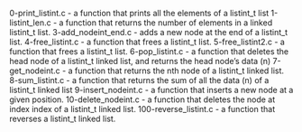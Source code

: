 0-print_listint.c -  a function that prints all the elements of a listint_t list
1-listint_len.c - a function that returns the number of elements in a linked listint_t list.
3-add_nodeint_end.c - adds a new node at the end of a listint_t list.
4-free_listint.c - a function that frees a listint_t list.
5-free_listint2.c  - a function that frees a listint_t list.
6-pop_listint.c - a function that deletes the head node of a listint_t linked list, and returns the head node’s data (n)
7-get_nodeint.c - a function that returns the nth node of a listint_t linked list.
8-sum_listint.c - a function that returns the sum of all the data (n) of a listint_t linked list
9-insert_nodeint.c - a function that inserts a new node at a given position.
10-delete_nodeint.c -  a function that deletes the node at index index of a listint_t linked list.
100-reverse_listint.c - a function that reverses a listint_t linked list.
